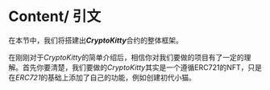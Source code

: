 # Content/ 引文

在本节中，我们将搭建出***CryptoKitty***合约的整体框架。

在刚刚对于*CryptoKitty*的简单介绍后，相信你对我们要做的项目有了一定的理解。首先你要清楚，我们要做的*CryptoKitty*其实是一个遵循ERC721的NFT，只是在*ERC721*的基础上添加了自己的功能，例如创建初代小猫。